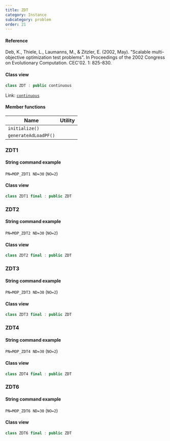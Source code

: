 ```yaml
---
title: ZDT
category: Instance
subcategory: problem
order: 21
---
```


#### Reference

Deb, K., Thiele, L., Laumanns, M., & Zitzler, E. (2002, May).
"Scalable multi-objective optimization test problems".
In Proceedings of the 2002 Congress on Evolutionary Computation. CEC'02. 1: 825-830.

#### Class view
```c++
class ZDT : public continuous
```
Link: [`continuous`](../continuous)

#### Member functions

|Name|Utility|
|-|-|
|`initialize()`||
|`generateAdLoadPF()`||

### ZDT1

#### String command example

`PN=MOP_ZDT1 ND=30` (`NO=2`)

#### Class view

```c++
class ZDT1 final : public ZDT
```

### ZDT2

#### String command example

`PN=MOP_ZDT2 ND=30` (`NO=2`)

#### Class view

```c++
class ZDT2 final : public ZDT
```

### ZDT3

#### String command example

`PN=MOP_ZDT3 ND=30` (`NO=2`)

#### Class view

```c++
class ZDT3 final : public ZDT
```

### ZDT4

#### String command example

`PN=MOP_ZDT4 ND=30` (`NO=2`)

#### Class view

```c++
class ZDT4 final : public ZDT
```

### ZDT6

#### String command example

`PN=MOP_ZDT6 ND=30` (`NO=2`)

#### Class view

```c++
class ZDT6 final : public ZDT
```